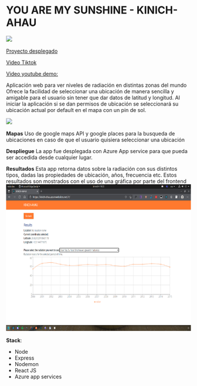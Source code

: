 # YOU ARE MY SUNSHINE - KINICH-AHAU

<img src="https://user-images.githubusercontent.com/71615543/135927460-46381589-b556-43c5-bceb-60580d176378.png" width="400"  />

[Proyecto desplegado](https://kinich-ahau.azurewebsites.net/#/)

[Video Tiktok](https://www.tiktok.com/@jordi_621/video/7015272473952292102?_d=secCgYIASAHKAESPgo875rMPvjVdT%2BxDTZPSyvmWugJaVr0oupWbDanuyBs5PZps1qwGtH2cf6tHf9Wi3jsRgN6%2BuoPtnLuEvIKGgA%3D&checksum=27044f31918707764b9f08f5fd3111cbdfa58faec52f64892fbacc4c294bf86e&language=en&preview_pb=0&sec_user_id=MS4wLjABAAAA5raETGVaHceK-wwC15k261ma6X2H8WGnAfV8llBko5QoUWCfB_EKd9aiXEDKY6g0&share_app_id=1233&share_item_id=7015272473952292102&share_link_id=20228AFB-EC9F-4BF3-BAB0-41273F139902&source=h5_m&timestamp=1633370577&tt_from=copy&u_code=dl2fa8h9f9e2ej&user_id=7015225532758623238&utm_campaign=client_share&utm_medium=ios&utm_source=copy&_r=1)

[Video youtube demo:](https://www.youtube.com/shorts/m4Q0_V_NbyA?feature=share)

Aplicación web para ver niveles de radiación en distintas zonas del mundo
Ofrece la facilidad de seleccionar una ubicación de manera sencilla y amigable para el usuario sin tener que dar datos de latitud y longitud.
Al iniciar la aplicación si se dan permisos de ubicación se seleccionará su ubicación actual por default en el mapa con un pin de sol.

<img src="https://user-images.githubusercontent.com/71615543/135945129-4127d196-0e31-4a7f-b043-ae106f2304f1.png" height="400" />

**Mapas**
Uso de google maps API y google places para la busqueda de ubicaciones en caso de que el usuario quisiera seleccionar una ubicación

**Despliegue**
La app fue desplegada con Azure App service para que pueda ser accedida desde cualquier lugar.

**Resultados**
Esta app retorna datos sobre la radiación con sus distintos tipos, dadas las propiedades de ubicación, años, frecuencia etc.
Estos resultados son mostrados con el uso de una gráfica por parte del frontend
<img src="./images/Screenshot from 2021-10-04 18-22-19.png" height="400" />

**Stack**:

- Node
- Express
- Nodemon
- React JS
- Azure app services

